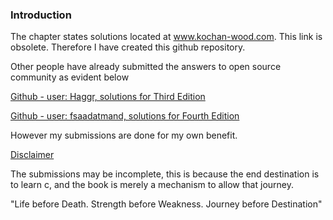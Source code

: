 ### **Introduction**

The chapter states solutions located at www.kochan-wood.com. This link is obsolete. Therefore I have created this github repository.



Other people have already submitted the answers to open source community as evident below

[Github - user: Haggr, solutions for Third Edition](https://github.com/Haggr/Programming-in-C-Kochan-Solutions)

[Github - user: fsaadatmand, solutions for Fourth Edition](https://github.com/fsaadatmand/Programming-in-C)

However my submissions are done for my own benefit.

<u>Disclaimer</u>

The submissions may be incomplete, this is because the end destination is to learn c, and the book is merely a mechanism to allow that journey.

"Life before Death. Strength before Weakness. Journey before Destination"